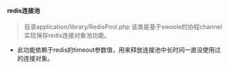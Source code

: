 #### redis连接池

> 目录application/library/RedisPool.php 该类是基于swoole的协程channel实现保存redis连接对象池功能。

* 此功能依赖于redis的timeout参数值，用来释放连接池中长时间一直没使用过的连接对象。
